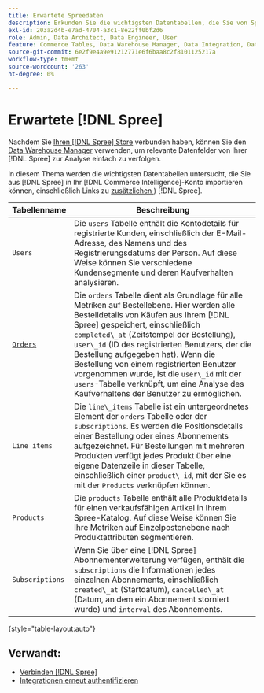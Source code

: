 ```yaml
---
title: Erwartete Spreedaten
description: Erkunden Sie die wichtigsten Datentabellen, die Sie von Spree in Ihr - [!DNL Commerce Intelligence]  importieren können.
exl-id: 203a2d4b-e7ad-4704-a3c1-8e22ff0bf2d6
role: Admin, Data Architect, Data Engineer, User
feature: Commerce Tables, Data Warehouse Manager, Data Integration, Data Import/Export
source-git-commit: 6e2f9e4a9e91212771e6f6baa8c2f8101125217a
workflow-type: tm+mt
source-wordcount: '263'
ht-degree: 0%

---
```


# Erwartete [!DNL Spree]

Nachdem Sie [Ihren [!DNL Spree] Store](../../../data-analyst/importing-data/integrations/spree.md) verbunden haben, können Sie den [Data Warehouse Manager](../../data-warehouse-mgr/tour-dwm.md) verwenden, um relevante Datenfelder von Ihrer [!DNL Spree] zur Analyse einfach zu verfolgen.

In diesem Thema werden die wichtigsten Datentabellen untersucht, die Sie aus [!DNL Spree] in Ihr [!DNL Commerce Intelligence]-Konto importieren können, einschließlich Links zu [zusätzlichen ](https://guides.spreecommerce.org/developer/addresses.html#address)) [!DNL Spree].

| **Tabellenname** | **Beschreibung** |
|-----|-----|
| `Users` | Die `users` Tabelle enthält die Kontodetails für registrierte Kunden, einschließlich der E-Mail-Adresse, des Namens und des Registrierungsdatums der Person. Auf diese Weise können Sie verschiedene Kundensegmente und deren Kaufverhalten analysieren. |
| [`Orders`](https://guides.spreecommerce.org/developer/orders.html#overview) | Die `orders` Tabelle dient als Grundlage für alle Metriken auf Bestellebene. Hier werden alle Bestelldetails von Käufen aus Ihrem [!DNL Spree] gespeichert, einschließlich `completed\_at` (Zeitstempel der Bestellung), `user\_id` (ID des registrierten Benutzers, der die Bestellung aufgegeben hat). Wenn die Bestellung von einem registrierten Benutzer vorgenommen wurde, ist die `user\_id` mit der `users`-Tabelle verknüpft, um eine Analyse des Kaufverhaltens der Benutzer zu ermöglichen. |
| `Line items` | Die `line\_items` Tabelle ist ein untergeordnetes Element der `orders` Tabelle oder der `subscriptions`. Es werden die Positionsdetails einer Bestellung oder eines Abonnements aufgezeichnet. Für Bestellungen mit mehreren Produkten verfügt jedes Produkt über eine eigene Datenzeile in dieser Tabelle, einschließlich einer `product\_id`, mit der Sie es mit der `Products` verknüpfen können. |
| `Products` | Die `products` Tabelle enthält alle Produktdetails für einen verkaufsfähigen Artikel in Ihrem Spree-Katalog. Auf diese Weise können Sie Ihre Metriken auf Einzelpostenebene nach Produktattributen segmentieren. |
| `Subscriptions` | Wenn Sie über eine [!DNL Spree] Abonnementerweiterung verfügen, enthält die `subscriptions` die Informationen jedes einzelnen Abonnements, einschließlich `created\_at` (Startdatum), `cancelled\_at` (Datum, an dem ein Abonnement storniert wurde) und `interval` des Abonnements. |

{style="table-layout:auto"}

## Verwandt:

* [Verbinden [!DNL Spree]](../integrations/spree.md)
* [Integrationen erneut authentifizieren](https://experienceleague.adobe.com/docs/commerce-knowledge-base/kb/how-to/mbi-reauthenticating-integrations.html?lang=de)
